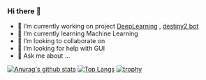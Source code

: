 ### Hi there 👋

<!--
**nOctaveLay/nOctaveLay** is a ✨ _special_ ✨ repository because its `README.md` (this file) appears on your GitHub profile.
-->

- 🔭 I’m currently working on project [DeepLearning](https://github.com/nOctaveLay/DeepLearning) , [destiny2 bot](https://github.com/nOctaveLay/Destiny-Bot)
- 🌱 I’m currently learning Machine Learning
- 👯 I’m looking to collaborate on 
- 🤔 I’m looking for help with GUI
- 💬 Ask me about ...

[![Anurag's github stats](https://github-readme-stats.vercel.app/api?username=nOctaveLay&show_icons=true&theme=dracula)](https://github.com/anuraghazra/github-readme-stats)
[![Top Langs](https://github-readme-stats.vercel.app/api/top-langs/?username=nOctaveLay&theme=dracula&layout=compact)](https://github.com/anuraghazra/github-readme-stats)
[![trophy](https://github-profile-trophy.vercel.app/?username=nOctaveLay&theme=onedark)](https://github.com/nOctaveLay/github-profile-trophy)
